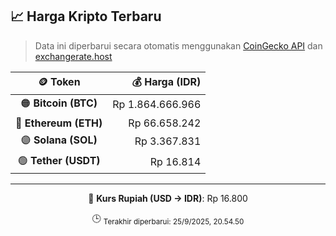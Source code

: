 

<!-- HARGA_KRIPTO -->
## 📈 Harga Kripto Terbaru

> Data ini diperbarui secara otomatis menggunakan [CoinGecko API](https://www.coingecko.com/) dan [exchangerate.host](https://exchangerate.host/)

<div align="center">

| 🪙 Token | 💰 Harga (IDR) |
|:------:|---------------:|
| 🟠 **Bitcoin (BTC)**   | Rp 1.864.666.966 |
| 🔵 **Ethereum (ETH)**  | Rp 66.658.242 |
| 🟣 **Solana (SOL)**    | Rp 3.367.831 |
| 🟢 **Tether (USDT)**   | Rp 16.814 |

---

💱 **Kurs Rupiah (USD → IDR)**: Rp 16.800

🕒 <sub>Terakhir diperbarui: 25/9/2025, 20.54.50</sub>

</div>
<!-- /HARGA_KRIPTO -->